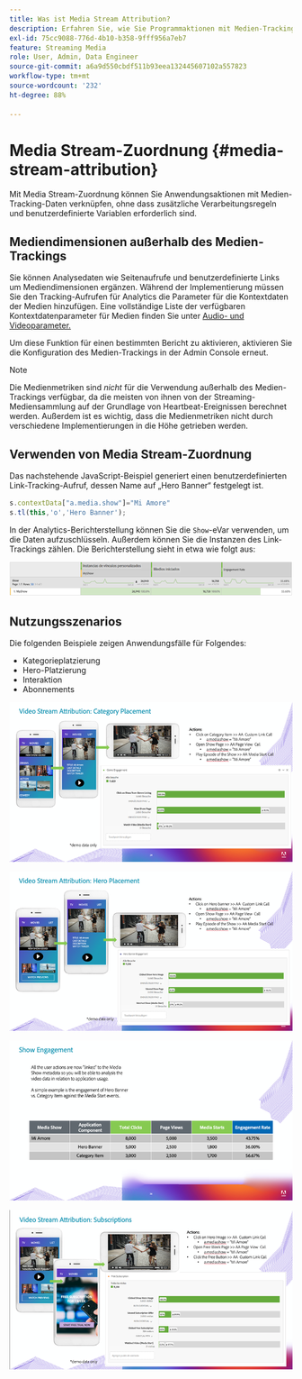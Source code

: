 ```yaml
---
title: Was ist Media Stream Attribution?
description: Erfahren Sie, wie Sie Programmaktionen mit Medien-Tracking-Daten verknüpfen können, ohne zusätzliche Verarbeitungsregeln und benutzerdefinierte Variablen zu benötigen.
exl-id: 75cc9088-776d-4b10-b358-9fff956a7eb7
feature: Streaming Media
role: User, Admin, Data Engineer
source-git-commit: a6a9d550cbdf511b93eea132445607102a557823
workflow-type: tm+mt
source-wordcount: '232'
ht-degree: 88%

---
```


# Media Stream-Zuordnung {#media-stream-attribution}

Mit Media Stream-Zuordnung können Sie Anwendungsaktionen mit Medien-Tracking-Daten verknüpfen, ohne dass zusätzliche Verarbeitungsregeln und benutzerdefinierte Variablen erforderlich sind.

## Mediendimensionen außerhalb des Medien-Trackings

Sie können Analysedaten wie Seitenaufrufe und benutzerdefinierte Links um Mediendimensionen ergänzen. Während der Implementierung müssen Sie den Tracking-Aufrufen für Analytics die Parameter für die Kontextdaten der Medien hinzufügen. Eine vollständige Liste der verfügbaren Kontextdatenparameter für Medien finden Sie unter [Audio- und Videoparameter.](/help/implementation/variables/audio-video-parameters.md)

Um diese Funktion für einen bestimmten Bericht zu aktivieren, aktivieren Sie die Konfiguration des Medien-Trackings in der Admin Console erneut.

>[!NOTE]
>
>Die Medienmetriken sind _nicht_ für die Verwendung außerhalb des Medien-Trackings verfügbar, da die meisten von ihnen von der Streaming-Mediensammlung auf der Grundlage von Heartbeat-Ereignissen berechnet werden. Außerdem ist es wichtig, dass die Medienmetriken nicht durch verschiedene Implementierungen in die Höhe getrieben werden.

## Verwenden von Media Stream-Zuordnung

Das nachstehende JavaScript-Beispiel generiert einen benutzerdefinierten Link-Tracking-Aufruf, dessen Name auf „Hero Banner“ festgelegt ist.

```javascript
s.contextData["a.media.show"]="Mi Amore"
s.tl(this,'o','Hero Banner');
```

In der Analytics-Berichterstellung können Sie die `Show`-eVar verwenden, um die Daten aufzuschlüsseln. Außerdem können Sie die Instanzen des Link-Trackings zählen. Die Berichterstellung sieht in etwa wie folgt aus:

![](/assets/myShow-rpt-1.png)

## Nutzungsszenarios

Die folgenden Beispiele zeigen Anwendungsfälle für Folgendes:

* Kategorieplatzierung
* Hero-Platzierung
* Interaktion
* Abonnements

![](/assets/vid-stream-attr-category.png)

![](/assets/vid-stream-attr-hero.png)

![](/assets/show-engagement.png)

![](/assets/vid-stream-attr-subs.png)
